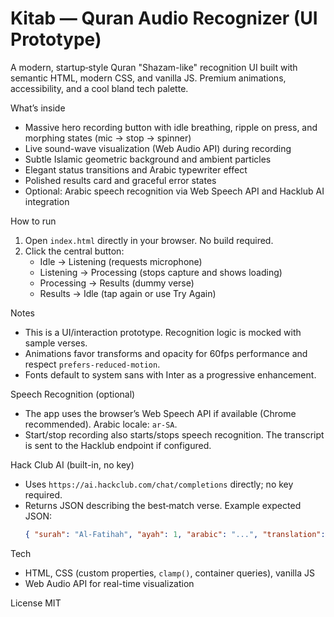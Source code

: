 Kitab — Quran Audio Recognizer (UI Prototype)
============================================

A modern, startup‑style Quran "Shazam-like" recognition UI built with semantic HTML, modern CSS, and vanilla JS. Premium animations, accessibility, and a cool bland tech palette.

What’s inside
- Massive hero recording button with idle breathing, ripple on press, and morphing states (mic → stop → spinner)
- Live sound-wave visualization (Web Audio API) during recording
- Subtle Islamic geometric background and ambient particles
- Elegant status transitions and Arabic typewriter effect
- Polished results card and graceful error states
- Optional: Arabic speech recognition via Web Speech API and Hacklub AI integration

How to run
1. Open `index.html` directly in your browser. No build required.
2. Click the central button:
   - Idle → Listening (requests microphone)
   - Listening → Processing (stops capture and shows loading)
   - Processing → Results (dummy verse)
   - Results → Idle (tap again or use Try Again)

Notes
- This is a UI/interaction prototype. Recognition logic is mocked with sample verses.
- Animations favor transforms and opacity for 60fps performance and respect `prefers-reduced-motion`.
- Fonts default to system sans with Inter as a progressive enhancement.

Speech Recognition (optional)
- The app uses the browser’s Web Speech API if available (Chrome recommended). Arabic locale: `ar-SA`.
- Start/stop recording also starts/stops speech recognition. The transcript is sent to the Hacklub endpoint if configured.

Hack Club AI (built-in, no key)
- Uses `https://ai.hackclub.com/chat/completions` directly; no key required.
- Returns JSON describing the best‑match verse. Example expected JSON:
  ```json
  { "surah": "Al-Fatihah", "ayah": 1, "arabic": "...", "translation": "..." }
  ```

Tech
- HTML, CSS (custom properties, `clamp()`, container queries), vanilla JS
- Web Audio API for real-time visualization

License
MIT



